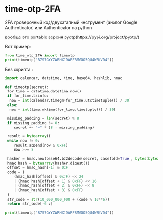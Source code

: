 # time-otp-2FA
2FA проверочный код/двухэтапный инструмент  (аналог Google Authenticator) или Authenticator на python 

вообще это portable версия pyotp(https://pypi.org/project/pyotp/) 

Вот пример: 
```Python
from time_otp_2FA import timeotp
print(timeotp("B7S7GYYZWRHXIDAPFBMGOO5QU4WEKVD4"))
```

Без скрипта :
```Python
import calendar, datetime, time, base64, hashlib, hmac

def timeotp(secret):
 for_time = datetime.datetime.now()
 if for_time.tzinfo:
  now = int(calendar.timegm(for_time.utctimetuple()) / 30)
 else:
  now = int(time.mktime(for_time.timetuple()) / 30)

 missing_padding = len(secret) % 8
 if missing_padding != 0:
    secret += "=" * (8 - missing_padding)

 result = bytearray()
 while now != 0:
    result.append(now & 0xFF)
    now >>= 8

 hasher = hmac.new(base64.b32decode(secret, casefold=True), bytes(bytearray(reversed(result)).rjust(8, b"\0")), hashlib.sha1)
 hmac_hash = bytearray(hasher.digest())
 offset = hmac_hash[-1] & 0xF
 code = (
    (hmac_hash[offset] & 0x7F) << 24
    | (hmac_hash[offset + 1] & 0xFF) << 16
    | (hmac_hash[offset + 2] & 0xFF) << 8
    | (hmac_hash[offset + 3] & 0xFF)
 )
 str_code = str(10_000_000_000 + (code % 10**6))
 return str_code[-6 :]

print(timeotp("B7S7GYYZWRHXIDAPFBMGOO5QU4WEKVD4"))
```
